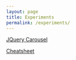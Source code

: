 ```yaml
---
layout: page
title: Experiments
permalink: /experiments/
---
```


[JQuery Carousel](http://soborok.github.io/Experiments/cheatsheet_ide.html)  


[Cheatsheet](http://soborok.github.io/Experiments/cheatsheet_ide.html)  
